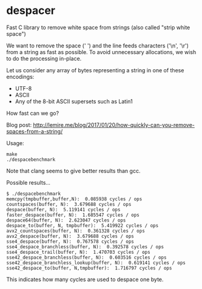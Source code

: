 # despacer
Fast C library to remove white space from strings (also called "strip white space")

We want to remove the space (' ') and the line feeds characters ('\n', '\r') from a string
as fast as possible. To avoid unnecessary allocations, we wish to do the processing in-place.

Let us consider any array of bytes representing a string in one of these encodings:
* UTF-8
* ASCII
* Any of the 8-bit ASCII supersets such as Latin1

How fast can we go?

Blog post: 
http://lemire.me/blog/2017/01/20/how-quickly-can-you-remove-spaces-from-a-string/


Usage:
```
make
./despacebenchmark
```

Note that clang seems to give better results than gcc.

Possible results...

```
$ ./despacebenchmark
memcpy(tmpbuffer,buffer,N):  0.085938 cycles / ops
countspaces(buffer, N):  3.679688 cycles / ops
despace(buffer, N):  5.119141 cycles / ops
faster_despace(buffer, N):  1.685547 cycles / ops
despace64(buffer, N):  2.623047 cycles / ops
despace_to(buffer, N, tmpbuffer):  5.419922 cycles / ops
avx2_countspaces(buffer, N):  0.361328 cycles / ops
avx2_despace(buffer, N):  3.679688 cycles / ops
sse4_despace(buffer, N):  0.767578 cycles / ops
sse4_despace_branchless(buffer, N):  0.392578 cycles / ops
sse4_despace_trail(buffer, N):  1.470703 cycles / ops
sse42_despace_branchless(buffer, N):  0.603516 cycles / ops
sse42_despace_branchless_lookup(buffer, N):  0.619141 cycles / ops
sse42_despace_to(buffer, N,tmpbuffer):  1.716797 cycles / ops
```

This indicates how many cycles are used to despace one byte.



